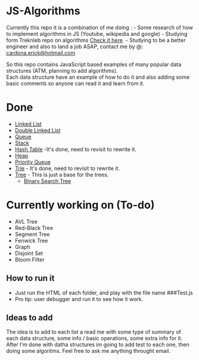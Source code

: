 # JS-Algorithms
Currently this repo it is a combination of me doing :
    - Some research of how to implement algorithms in JS (Youtube, wikipedia and google)
    - Studying form Treknleb repo on algorithms [Check it here](https://github.com/trekhleb/javascript-algorithms).
    - Studying to be a better engineer and also to land a job ASAP, contact me by @: cardona.erick@hotmail.com

So this repo contains JavaScript based examples of many popular data structures (ATM, planning to add algorithms).  
Each data structure have an example of how to do it and also adding some basic comments so anyone can read it and learn from it.  


# Done

-   [Linked List](https://github.com/SethOfCarso/JS-Algorithms/tree/master/Linkedlist)  
-   [Double Linked List](https://github.com/SethOfCarso/JS-Algorithms/tree/master/DoubleLinkedList)  
-   [Queue](https://github.com/SethOfCarso/JS-Algorithms/tree/master/Queue)  
-   [Stack](https://github.com/SethOfCarso/JS-Algorithms/tree/master/stack)  
-   [Hash Table](https://github.com/SethOfCarso/JS-Algorithms/tree/master/HashTable)  -It's done, need to revisit to rewrite it.
-   [Heap](https://github.com/SethOfCarso/JS-Algorithms/tree/master/Heap)  
-   [Priority Queue](https://github.com/SethOfCarso/JS-Algorithms/tree/master/stack)  
-   [Trie](https://github.com/SethOfCarso/JS-Algorithms/tree/master/Trie) - It's done, need to revisit to rewrite it.  
-   [Tree](https://github.com/SethOfCarso/JS-Algorithms/tree/master/Tree)   - This is just a base for the trees.  
    -   [Binary Search Tree](https://github.com/SethOfCarso/JS-Algorithms/tree/master/stack)  


# Currently working on (To-do)
-   AVL Tree  
-   Red-Black Tree  
-   Segment Tree  
-   Fenwick Tree  
-   Graph  
-   Disjoint Set  
-   Bloom Filter  


## How to run it

-   Just run the HTML of each folder, and play with the file name ###Test.js  
-   Pro tip: user debugger and run it to see how it work.  

## Ideas to add

The idea is to add to each list a read me with some type of summary of each data structure, some info / basic operations, some extra info for it.  
After I'm done with datha structures im going to add test to each one, then doing some algoritms.
Feel free to ask me anything throught email.